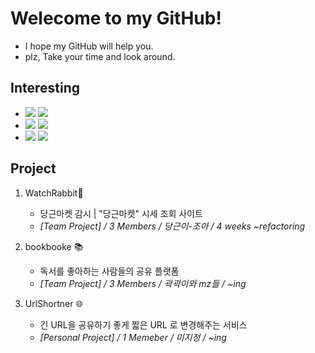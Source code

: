 # Welecome to my GitHub!
- I hope my GitHub will help you.
- plz, Take your time and look around.

## Interesting
- <img src="https://img.shields.io/badge/Python-FFD43B?style=for-the-badge&logo=python&logoColor=blue"> <img src="https://img.shields.io/badge/JavaScript-323330?style=for-the-badge&logo=javascript&logoColor=F7DF1E"></br>
- <img src="https://img.shields.io/badge/Node.js-339933?style=for-the-badge&logo=nodedotjs&logoColor=white"> <img src="https://img.shields.io/badge/Express.js-000000?style=for-the-badge&logo=express&logoColor=white"> </br>
- <img src="https://img.shields.io/badge/Amazon_AWS-FF9900?style=for-the-badge&logo=amazonaws&logoColor=white"> <img src="https://img.shields.io/badge/Nginx-009639?style=for-the-badge&logo=nginx&logoColor=white">


## Project
1. WatchRabbit🥕
    - 당근마켓 감시 | "당근마켓" 시세 조회 사이트
    - <I>[Team Project] / 3 Members / 당근이-조아 / 4 weeks ~refactoring </I>
    
2. bookbooke 📚
    - 독서를 좋아하는 사람들의 공유 플랫폼
    -  <I>[Team Project] / 3 Members / 곽곽이와 mz들 / ~ing </I>
    
3. UrlShortner 🌐
    - 긴 URL을 공유하기 좋게 짧은 URL 로 변경해주는 서비스
    - <I>[Personal Project] / 1 Memeber / 미지정 / ~ing </I>
